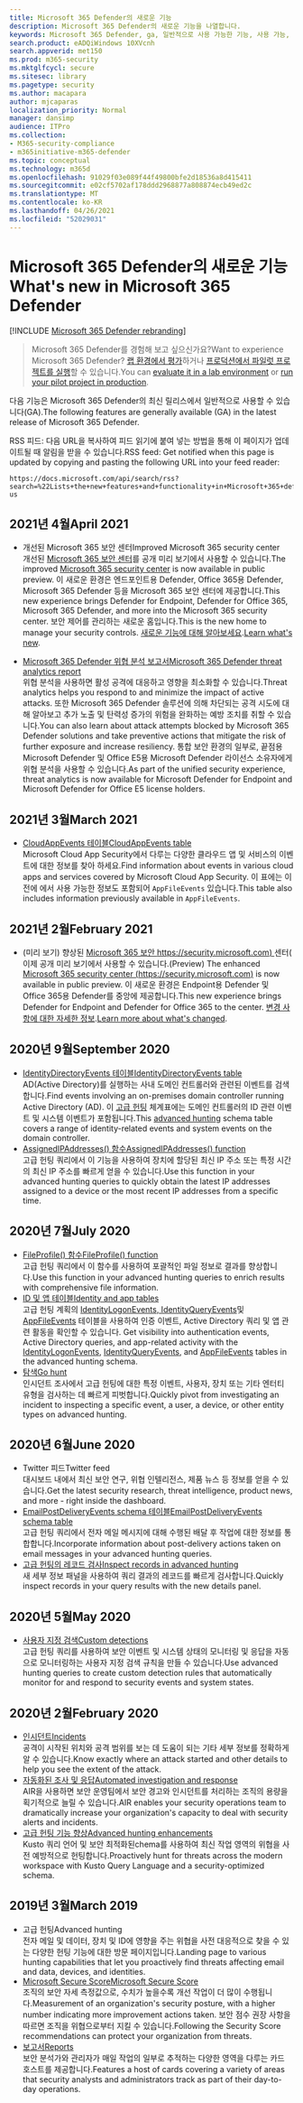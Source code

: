 ```yaml
---
title: Microsoft 365 Defender의 새로운 기능
description: Microsoft 365 Defender의 새로운 기능을 나열합니다.
keywords: Microsoft 365 Defender, ga, 일반적으로 사용 가능한 기능, 사용 가능, 새로운 기능의 새로운 기능
search.product: eADQiWindows 10XVcnh
search.appverid: met150
ms.prod: m365-security
ms.mktglfcycl: secure
ms.sitesec: library
ms.pagetype: security
ms.author: macapara
author: mjcaparas
localization_priority: Normal
manager: dansimp
audience: ITPro
ms.collection:
- M365-security-compliance
- m365initiative-m365-defender
ms.topic: conceptual
ms.technology: m365d
ms.openlocfilehash: 91029f03e089f44f49800bfe2d18536a8d415411
ms.sourcegitcommit: e02cf5702af178ddd2968877a808874ecb49ed2c
ms.translationtype: MT
ms.contentlocale: ko-KR
ms.lasthandoff: 04/26/2021
ms.locfileid: "52029031"
---
```

# <a name="whats-new-in-microsoft-365-defender"></a><span data-ttu-id="7d226-104">Microsoft 365 Defender의 새로운 기능</span><span class="sxs-lookup"><span data-stu-id="7d226-104">What's new in Microsoft 365 Defender</span></span>

[!INCLUDE [Microsoft 365 Defender rebranding](../includes/microsoft-defender.md)]

> <span data-ttu-id="7d226-105">Microsoft 365 Defender를 경험해 보고 싶으신가요?</span><span class="sxs-lookup"><span data-stu-id="7d226-105">Want to experience Microsoft 365 Defender?</span></span> <span data-ttu-id="7d226-106">[랩 환경에서 평가](m365d-evaluation.md?ocid=cx-docs-MTPtriallab)하거나 [프로덕션에서 파일럿 프로젝트를 실행](m365d-pilot.md?ocid=cx-evalpilot)할 수 있습니다.</span><span class="sxs-lookup"><span data-stu-id="7d226-106">You can [evaluate it in a lab environment](m365d-evaluation.md?ocid=cx-docs-MTPtriallab) or [run your pilot project in production](m365d-pilot.md?ocid=cx-evalpilot).</span></span>
>

<span data-ttu-id="7d226-107">다음 기능은 Microsoft 365 Defender의 최신 릴리스에서 일반적으로 사용할 수 있습니다(GA).</span><span class="sxs-lookup"><span data-stu-id="7d226-107">The following features are generally available (GA) in the latest release of Microsoft 365 Defender.</span></span>

<span data-ttu-id="7d226-108">RSS 피드: 다음 URL을 복사하여 피드 읽기에 붙여 넣는 방법을 통해 이 페이지가 업데이트될 때 알림을 받을 수 있습니다.</span><span class="sxs-lookup"><span data-stu-id="7d226-108">RSS feed: Get notified when this page is updated by copying and pasting the following URL into your feed reader:</span></span>
```http
https://docs.microsoft.com/api/search/rss?search=%22Lists+the+new+features+and+functionality+in+Microsoft+365+defender%22&locale=en-us
```

## <a name="april-2021"></a><span data-ttu-id="7d226-109">2021년 4월</span><span class="sxs-lookup"><span data-stu-id="7d226-109">April 2021</span></span>
- <span data-ttu-id="7d226-110">개선된 Microsoft 365 보안 센터</span><span class="sxs-lookup"><span data-stu-id="7d226-110">Improved Microsoft 365 security center</span></span> <br> <span data-ttu-id="7d226-111">개선된 [Microsoft 365 보안 센터](https://security.microsoft.com)를 공개 미리 보기에서 사용할 수 있습니다.</span><span class="sxs-lookup"><span data-stu-id="7d226-111">The improved [Microsoft 365 security center](https://security.microsoft.com) is now available in public preview.</span></span> <span data-ttu-id="7d226-112">이 새로운 환경은 엔드포인트용 Defender, Office 365용 Defender, Microsoft 365 Defender 등을 Microsoft 365 보안 센터에 제공합니다.</span><span class="sxs-lookup"><span data-stu-id="7d226-112">This new experience brings Defender for Endpoint, Defender for Office 365, Microsoft 365 Defender, and more into the Microsoft 365 security center.</span></span> <span data-ttu-id="7d226-113">보안 제어를 관리하는 새로운 홈입니다.</span><span class="sxs-lookup"><span data-stu-id="7d226-113">This is the new home to manage your security controls.</span></span> <span data-ttu-id="7d226-114">[새로운 기능에 대해 알아보세요](./overview-security-center.md).</span><span class="sxs-lookup"><span data-stu-id="7d226-114">[Learn what's new](./overview-security-center.md).</span></span>

- [<span data-ttu-id="7d226-115">Microsoft 365 Defender 위협 분석 보고서</span><span class="sxs-lookup"><span data-stu-id="7d226-115">Microsoft 365 Defender threat analytics report</span></span>](threat-analytics.md)<br>
 <span data-ttu-id="7d226-116">위협 분석을 사용하면 활성 공격에 대응하고 영향을 최소화할 수 있습니다.</span><span class="sxs-lookup"><span data-stu-id="7d226-116">Threat analytics helps you respond to and minimize the impact of active attacks.</span></span> <span data-ttu-id="7d226-117">또한 Microsoft 365 Defender 솔루션에 의해 차단되는 공격 시도에 대해 알아보고 추가 노출 및 탄력성 증가의 위험을 완화하는 예방 조치를 취할 수 있습니다.</span><span class="sxs-lookup"><span data-stu-id="7d226-117">You can also learn about attack attempts blocked by Microsoft 365 Defender solutions and take preventive actions that mitigate the risk of further exposure and increase resiliency.</span></span> <span data-ttu-id="7d226-118">통합 보안 환경의 일부로, 끝점용 Microsoft Defender 및 Office E5용 Microsoft Defender 라이선스 소유자에게 위협 분석을 사용할 수 있습니다.</span><span class="sxs-lookup"><span data-stu-id="7d226-118">As part of the unified security experience, threat analytics is now available for Microsoft Defender for Endpoint and Microsoft Defender for Office E5 license holders.</span></span>

## <a name="march-2021"></a><span data-ttu-id="7d226-119">2021년 3월</span><span class="sxs-lookup"><span data-stu-id="7d226-119">March 2021</span></span>
- [<span data-ttu-id="7d226-120">CloudAppEvents 테이블</span><span class="sxs-lookup"><span data-stu-id="7d226-120">CloudAppEvents table</span></span>](advanced-hunting-cloudappevents-table.md) <br><span data-ttu-id="7d226-121">Microsoft Cloud App Security에서 다루는 다양한 클라우드 앱 및 서비스의 이벤트에 대한 정보를 찾아 하세요.</span><span class="sxs-lookup"><span data-stu-id="7d226-121">Find information about events in various cloud apps and services covered by Microsoft Cloud App Security.</span></span> <span data-ttu-id="7d226-122">이 표에는 이전에 에서 사용 가능한 정보도 포함되어 `AppFileEvents` 있습니다.</span><span class="sxs-lookup"><span data-stu-id="7d226-122">This table also includes information previously available in `AppFileEvents`.</span></span>
## <a name="february-2021"></a><span data-ttu-id="7d226-123">2021년 2월</span><span class="sxs-lookup"><span data-stu-id="7d226-123">February 2021</span></span>
- <span data-ttu-id="7d226-124">(미리 보기) 향상된 [Microsoft 365 보안 https://security.microsoft.com) ](https://security.microsoft.com) 센터( 이제 공개 미리 보기에서 사용할 수 있습니다.</span><span class="sxs-lookup"><span data-stu-id="7d226-124">(Preview) The enhanced [Microsoft 365 security center (https://security.microsoft.com)](https://security.microsoft.com) is now available in public preview.</span></span> <span data-ttu-id="7d226-125">이 새로운 환경은 Endpoint용 Defender 및 Office 365용 Defender를 중앙에 제공합니다.</span><span class="sxs-lookup"><span data-stu-id="7d226-125">This new experience brings Defender for Endpoint and Defender for Office 365 to the center.</span></span> <span data-ttu-id="7d226-126">[변경 사항에 대한 자세한 정보](./overview-security-center.md).</span><span class="sxs-lookup"><span data-stu-id="7d226-126">[Learn more about what's changed](./overview-security-center.md).</span></span>

## <a name="september-2020"></a><span data-ttu-id="7d226-127">2020년 9월</span><span class="sxs-lookup"><span data-stu-id="7d226-127">September 2020</span></span>
- [<span data-ttu-id="7d226-128">IdentityDirectoryEvents 테이블</span><span class="sxs-lookup"><span data-stu-id="7d226-128">IdentityDirectoryEvents table</span></span>](advanced-hunting-identitydirectoryevents-table.md) <br> <span data-ttu-id="7d226-129">AD(Active Directory)를 실행하는 사내 도메인 컨트롤러와 관련된 이벤트를 검색합니다.</span><span class="sxs-lookup"><span data-stu-id="7d226-129">Find events involving an on-premises domain controller running Active Directory (AD).</span></span> <span data-ttu-id="7d226-130">이 [고급 헌팅](advanced-hunting-overview.md) 체계표에는 도메인 컨트롤러의 ID 관련 이벤트 및 시스템 이벤트가 포함됩니다.</span><span class="sxs-lookup"><span data-stu-id="7d226-130">This [advanced hunting](advanced-hunting-overview.md) schema table covers a range of identity-related events and system events on the domain controller.</span></span>
- [<span data-ttu-id="7d226-131">AssignedIPAddresses() 함수</span><span class="sxs-lookup"><span data-stu-id="7d226-131">AssignedIPAddresses() function</span></span>](advanced-hunting-assignedipaddresses-function.md) <br> <span data-ttu-id="7d226-132">고급 헌팅 쿼리에서 이 기능을 사용하여 장치에 할당된 최신 IP 주소 또는 특정 시간의 최신 IP 주소를 빠르게 얻을 수 있습니다.</span><span class="sxs-lookup"><span data-stu-id="7d226-132">Use this function in your advanced hunting queries to quickly obtain the latest IP addresses assigned to a device or the most recent IP addresses from a specific time.</span></span>

## <a name="july-2020"></a><span data-ttu-id="7d226-133">2020년 7월</span><span class="sxs-lookup"><span data-stu-id="7d226-133">July 2020</span></span>
- [<span data-ttu-id="7d226-134">FileProfile() 함수</span><span class="sxs-lookup"><span data-stu-id="7d226-134">FileProfile() function</span></span>](advanced-hunting-fileprofile-function.md) <br> <span data-ttu-id="7d226-135">고급 헌팅 쿼리에서 이 함수를 사용하여 포괄적인 파일 정보로 결과를 향상합니다.</span><span class="sxs-lookup"><span data-stu-id="7d226-135">Use this function in your advanced hunting queries to enrich results with comprehensive file information.</span></span>
- [<span data-ttu-id="7d226-136">ID 및 앱 테이블</span><span class="sxs-lookup"><span data-stu-id="7d226-136">Identity and app tables</span></span>](advanced-hunting-schema-tables.md)<br> <span data-ttu-id="7d226-137">고급 헌팅 계획의 [IdentityLogonEvents, IdentityQueryEvents](advanced-hunting-identitylogonevents-table.md)및 [AppFileEvents](advanced-hunting-appfileevents-table.md) 테이블을 사용하여 인증 이벤트, Active Directory 쿼리 및 앱 관련 활동을 확인할 수 있습니다. [](advanced-hunting-identityqueryevents-table.md)</span><span class="sxs-lookup"><span data-stu-id="7d226-137">Get visibility into authentication events, Active Directory queries, and app-related activity with the [IdentityLogonEvents](advanced-hunting-identitylogonevents-table.md), [IdentityQueryEvents](advanced-hunting-identityqueryevents-table.md), and [AppFileEvents](advanced-hunting-appfileevents-table.md) tables in the advanced hunting schema.</span></span>
- [<span data-ttu-id="7d226-138">탐색</span><span class="sxs-lookup"><span data-stu-id="7d226-138">Go hunt</span></span>](advanced-hunting-go-hunt.md)<br> <span data-ttu-id="7d226-139">인시던트 조사에서 고급 헌팅에 대한 특정 이벤트, 사용자, 장치 또는 기타 엔터티 유형을 검사하는 데 빠르게 피벗합니다.</span><span class="sxs-lookup"><span data-stu-id="7d226-139">Quickly pivot from investigating an incident to inspecting a specific event, a user, a device, or other entity types on advanced hunting.</span></span>

## <a name="june-2020"></a><span data-ttu-id="7d226-140">2020년 6월</span><span class="sxs-lookup"><span data-stu-id="7d226-140">June 2020</span></span>
- <span data-ttu-id="7d226-141">Twitter 피드</span><span class="sxs-lookup"><span data-stu-id="7d226-141">Twitter feed</span></span> <br> <span data-ttu-id="7d226-142">대시보드 내에서 최신 보안 연구, 위협 인텔리전스, 제품 뉴스 등 정보를 얻을 수 있습니다.</span><span class="sxs-lookup"><span data-stu-id="7d226-142">Get the latest security research, threat intelligence, product news, and more - right inside the dashboard.</span></span>
- [<span data-ttu-id="7d226-143">EmailPostDeliveryEvents schema 테이블</span><span class="sxs-lookup"><span data-stu-id="7d226-143">EmailPostDeliveryEvents schema table</span></span>](advanced-hunting-emailpostdeliveryevents-table.md) <br> <span data-ttu-id="7d226-144">고급 헌팅 쿼리에서 전자 메일 메시지에 대해 수행된 배달 후 작업에 대한 정보를 통합합니다.</span><span class="sxs-lookup"><span data-stu-id="7d226-144">Incorporate information about post-delivery actions taken on email messages in your advanced hunting queries.</span></span>
- [<span data-ttu-id="7d226-145">고급 헌팅의 레코드 검사</span><span class="sxs-lookup"><span data-stu-id="7d226-145">Inspect records in advanced hunting</span></span>](advanced-hunting-query-results.md#drill-down-from-query-results) <br> <span data-ttu-id="7d226-146">새 세부 정보 패널을 사용하여 쿼리 결과의 레코드를 빠르게 검사합니다.</span><span class="sxs-lookup"><span data-stu-id="7d226-146">Quickly inspect records in your query results with the new details panel.</span></span>

## <a name="may-2020"></a><span data-ttu-id="7d226-147">2020년 5월</span><span class="sxs-lookup"><span data-stu-id="7d226-147">May 2020</span></span>
- [<span data-ttu-id="7d226-148">사용자 지정 검색</span><span class="sxs-lookup"><span data-stu-id="7d226-148">Custom detections</span></span>](custom-detections-overview.md) <br> <span data-ttu-id="7d226-149">고급 헌팅 쿼리를 사용하여 보안 이벤트 및 시스템 상태의 모니터링 및 응답을 자동으로 모니터링하는 사용자 지정 검색 규칙을 만들 수 있습니다.</span><span class="sxs-lookup"><span data-stu-id="7d226-149">Use advanced hunting queries to create custom detection rules that automatically monitor for and respond to security events and system states.</span></span>

## <a name="february-2020"></a><span data-ttu-id="7d226-150">2020년 2월</span><span class="sxs-lookup"><span data-stu-id="7d226-150">February 2020</span></span>
- [<span data-ttu-id="7d226-151">인시던트</span><span class="sxs-lookup"><span data-stu-id="7d226-151">Incidents</span></span>](incidents-overview.md) <br> <span data-ttu-id="7d226-152">공격이 시작된 위치와 공격 범위를 보는 데 도움이 되는 기타 세부 정보를 정확하게 알 수 있습니다.</span><span class="sxs-lookup"><span data-stu-id="7d226-152">Know exactly where an attack started and other details to help you see the extent of the attack.</span></span>
- [<span data-ttu-id="7d226-153">자동화된 조사 및 응답</span><span class="sxs-lookup"><span data-stu-id="7d226-153">Automated investigation and response</span></span>](m365d-autoir.md) <br> <span data-ttu-id="7d226-154">AIR을 사용하면 보안 운영팀에서 보안 경고와 인시던트를 처리하는 조직의 용량을 획기적으로 늘릴 수 있습니다.</span><span class="sxs-lookup"><span data-stu-id="7d226-154">AIR enables your security operations team to dramatically increase your organization's capacity to deal with security alerts and incidents.</span></span>
- [<span data-ttu-id="7d226-155">고급 헌팅 기능 향상</span><span class="sxs-lookup"><span data-stu-id="7d226-155">Advanced hunting enhancements</span></span>](advanced-hunting-overview.md) <br> <span data-ttu-id="7d226-156">Kusto 쿼리 언어 및 보안 최적화된chema를 사용하여 최신 작업 영역의 위협을 사전 예방적으로 헌팅합니다.</span><span class="sxs-lookup"><span data-stu-id="7d226-156">Proactively hunt for threats across the modern workspace with Kusto Query Language and a security-optimized schema.</span></span>

## <a name="march-2019"></a><span data-ttu-id="7d226-157">2019년 3월</span><span class="sxs-lookup"><span data-stu-id="7d226-157">March 2019</span></span>
- <span data-ttu-id="7d226-158">고급 헌팅</span><span class="sxs-lookup"><span data-stu-id="7d226-158">Advanced hunting</span></span> <br> <span data-ttu-id="7d226-159">전자 메일 및 데이터, 장치 및 ID에 영향을 주는 위협을 사전 대응적으로 찾을 수 있는 다양한 헌팅 기능에 대한 방문 페이지입니다.</span><span class="sxs-lookup"><span data-stu-id="7d226-159">Landing page to various hunting capabilities that let you proactively find threats affecting email and data, devices, and identities.</span></span>
- [<span data-ttu-id="7d226-160">Microsoft Secure Score</span><span class="sxs-lookup"><span data-stu-id="7d226-160">Microsoft Secure Score</span></span>](microsoft-secure-score.md) <br> <span data-ttu-id="7d226-161">조직의 보안 자세 측정값으로, 수치가 높을수록 개선 작업이 더 많이 수행됩니다.</span><span class="sxs-lookup"><span data-stu-id="7d226-161">Measurement of an organization's security posture, with a higher number indicating more improvement actions taken.</span></span> <span data-ttu-id="7d226-162">보안 점수 권장 사항을 따르면 조직을 위협으로부터 지킬 수 있습니다.</span><span class="sxs-lookup"><span data-stu-id="7d226-162">Following the Security Score recommendations can protect your organization from threats.</span></span> 
- [<span data-ttu-id="7d226-163">보고서</span><span class="sxs-lookup"><span data-stu-id="7d226-163">Reports</span></span>](overview-security-center.md) <br>  <span data-ttu-id="7d226-164">보안 분석가와 관리자가 매일 작업의 일부로 추적하는 다양한 영역을 다루는 카드 호스트를 제공합니다.</span><span class="sxs-lookup"><span data-stu-id="7d226-164">Features a host of cards covering a variety of areas that security analysts and administrators track as part of their day-to-day operations.</span></span>
